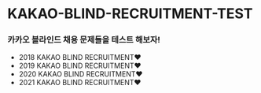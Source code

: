 # KAKAO-BLIND-RECRUITMENT-TEST

### 카카오 블라인드 채용 문제들을 테스트 해보자!

- 2018 KAKAO BLIND RECRUITMENT❤
- 2019 KAKAO BLIND RECRUITMENT❤
- 2020 KAKAO BLIND RECRUITMENT❤
- 2021 KAKAO BLIND RECRUITMENT❤
